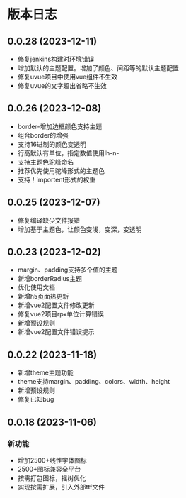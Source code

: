 # 版本日志
## 0.0.28 (2023-12-11)
- 修复jenkins构建时环境错误
- 增加默认的主题配置。增加了颜色、间距等的默认主题配置
- 修复uvue项目中使用vue组件不生效
- 修复uvue的文字超出省略不生效

## 0.0.26 (2023-12-08)
- border-增加边框颜色支持主题
- 组合border的增强
- 支持16进制的颜色变透明
- 行高默认有单位，指定数值使用lh-n-
- 支持主题色驼峰命名
- 推荐优先使用驼峰形式的主题色
- 支持！importent形式的权重

## 0.0.25 (2023-12-07)
- 修复编译缺少文件报错
- 增加基于主题色，让颜色变浅，变深，变透明

## 0.0.23 (2023-12-02)
- margin、padding支持多个值的主题
- 新增borderRadius主题
- 优化使用文档
- 新增h5页面热更新
- 新增vue2配置文件修改更新
- 修复vue2项目rpx单位计算错误
- 新增预设规则
- 新增vue2配置文件错误提示

## 0.0.22 (2023-11-18)
- 新增theme主题功能
- theme支持margin、padding、colors、width、height
- 新增预设规则
- 修复已知bug

## 0.0.18 (2023-11-06)
### 新功能
- 增加2500+线性字体图标
- 2500+图标兼容全平台
- 按需打包图标，摇树优化
- 实现按需扩展，引入外部ttf文件